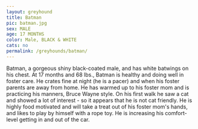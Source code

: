 ```yaml
---
layout: greyhound
title: Batman
pic: batman.jpg
sex: MALE
age: 17 MONTHS
color: Male, BLACK & WHITE
cats: no
permalink: /greyhounds/batman/
---
```


Batman, a gorgeous shiny black-coated male, and has white batwings on his chest.  At 17 months and 68 lbs., Batman is
healthy and doing well in foster care.  He crates fine at night (he is a pacer) and when his foster parents are away
from home. He has warmed up to his foster mom and is practicing his manners, Bruce Wayne style.  On his first walk he
saw a cat and showed a lot of interest - so it appears that he is not cat friendly. He is highly food motivated and will
take a treat out of his foster mom's hands, and likes to play by himself with a rope toy. He is increasing his
comfort-level getting in and out of the car. 
